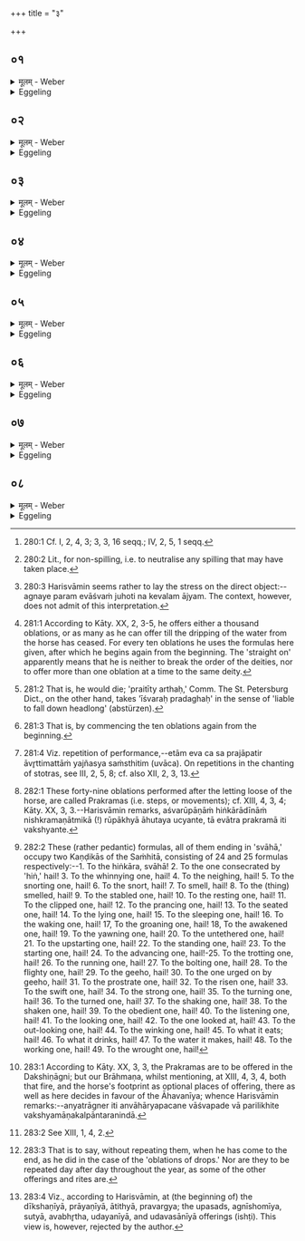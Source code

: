 +++
title = "३"

+++






##  ०१
<details><summary>मूलम् - Weber</summary>

य᳘था वै᳘ हविषो᳘ऽहुतस्य स्क᳘न्देत् ॥  
एव᳘मेत᳘त्पशो᳘ स्कन्दति यं᳘ निक्तम᳘नालब्धमुत्सृज᳘न्ति य᳘त्स्तोकी᳘या जुहो᳘ति सर्वहु᳘तमेॗवैनं जुहोत्य᳘स्कन्दाया᳘स्कन्नᳫं हि तद्य᳘द्धुत᳘स्य स्क᳘न्दति सह᳘स्रं जुहोति सह᳘स्रसंमितो वै᳘ स्वर्गो᳘ लोकः᳘ स्वर्ग᳘स्य लोक᳘स्याभि᳘जित्यै ॥
</details>

<details><summary>Eggeling</summary>

1. Even as some of the havis (offering-material) may be spilled before it is offered, so also (part) of the victim is here spilled in that they let loose the sprinkled (horse) before it is slain. When he offers the Stokīyās (oblations of drops), he offers that (horse) as a complete offering [^egg_697]--so as to make good any spilling [^egg_698]; for unspilled is any (part) of the offered (material) that is spilled. A thousand (oblations of drops) he offers for the obtainment of the heavenly world, for the heavenly world is equal in extent to a thousand.

[^egg_697]: 280:1 Cf. I, 2, 4, 3; 3, 3, 16 seqq.; IV, 2, 5, 1 seqq.

[^egg_698]: 280:2 Lit., for non-spilling, i.e. to neutralise any spilling that may have taken place.
</details>


##  ०२
<details><summary>मूलम् - Weber</summary>

त᳘दाहुः॥  
य᳘न्मिता᳘ जुहुयात्प᳘रिमितम᳘वरुन्धीतेत्य᳘मिता जुहोत्य᳘परिमितस्यैवा᳘वरुद्ध्याऽउवा᳘च ह प्रजा᳘पति स्तोकी᳘यासु वा᳘ऽअह᳘मश्वमेधᳫं स᳘ᳫं᳘स्थापयामि ते᳘न स᳘ᳫं᳘स्थितेनैवा᳘त ऊर्ध्वं᳘ चरामी᳘ति ॥
</details>

<details><summary>Eggeling</summary>

2. Concerning this they say, 'Were he to offer measured (a specified number of oblations), he would gain for himself something limited:' he offers unspecified (oblations) for the obtainment of the unlimited. And indeed Prajāpati spake, 'Verily, upon the oblations of drops I establish the Aśvamedha, and by it, when established, I pass upward from hence.'
</details>


##  ०३
<details><summary>मूलम् - Weber</summary>

अग्न᳘ये स्वाहे᳘ति ॥  
अग्न᳘यऽएॗवैनं जुहोति सो᳘माय स्वाहे᳘ति सो᳘मायैॗवैनं जुहोत्यपां मो᳘दाय स्वाहे᳘त्यद्भ्य᳘ एॗवैनं जुहोति सवित्रे स्वाहे᳘ति सवित्र᳘ऽएॗवैनं जुहोति वाय᳘वे स्वाहे᳘ति वाय᳘वऽएॗवैनं जुहोति वि᳘ष्णवे स्वाहे᳘ति वि᳘ष्णवऽएॗवैनं जुहोती᳘न्द्राय स्वाहेती᳘न्द्रायैॗवैनं जुहोति बृ᳘हस्प᳘तये स्वाहे᳘ति बृ᳘हस्प᳘तयऽएॗवैनं जुहोति मित्रा᳘य स्वाहे᳘ति मित्रा᳘यैॗवैनं जुहोति व᳘रुणाय स्वाहे᳘ति व᳘रुणायैॗवैनं जुहोत्येता᳘वन्तो वै स᳘र्वे देवास्ते᳘भ्य एॗवैनं जुहोति प᳘राचीर्जुहोति प᳘राङिव वै᳘ स्वर्गो᳘ लोकः᳘ स्वर्ग᳘स्य लोक᳘स्याभि᳘जित्यै ॥
</details>

<details><summary>Eggeling</summary>

3. [He offers, with Vāj. S. XXII, 6,] 'To Agni, hail!'--to Agni he thus offers it (the horse [^egg_699]);--'to Soma, hail!'--to Soma he thus offers it;--'to the joy of the waters, hail!'--to the waters he thus offers it;--'to Savitr̥, hail!'--to Savitr̥

[^egg_699]: 280:3 Harisvāmin seems rather to lay the stress on the direct object:--agnaye param evāśvaṁ juhoti na kevalam ājyam. The context, however, does not admit of this interpretation.

he thus offers it;--'to Vāyu, hail!'--to Vāyu (the wind) he thus offers it;--'to Vishṇu, hail!'--to Vishṇu he thus offers it to;--'Indra, hail!'--to Indra he thus offers it;--'to Br̥haspati, hail!'--to Br̥haspati he thus offers it;--'to Mitra, hail!'--to Mitra he thus offers it;--'to Varuṇa, hail!'--to Varuṇa he thus offers it:--so many, doubtless, are all the gods: it is to them he offers it. He offers them straight away [^egg_700] for the obtainment of the heavenly world, for straight away, as it were, is the heavenly world.

[^egg_700]: 281:1 According to Kāty. XX, 2, 3-5, he offers either a thousand oblations, or as many as he can offer till the dripping of the water from the horse has ceased. For every ten oblations he uses the formulas here given, after which he begins again from the beginning. The 'straight on' apparently means that he is neither to break the order of the deities, nor to offer more than one oblation at a time to the same deity.
</details>


##  ०४
<details><summary>मूलम् - Weber</summary>

ईश्वरो वा᳘ऽएषः᳟ ॥  
प᳘राङ् प्रद᳘घोर्यः प᳘राचीरा᳘हुतीर्जुहो᳘ति पु᳘नरा᳘वर्ततेऽस्मि᳘न्नेव᳘ लोके प्र᳘तितिष्ठत्येता᳘ᳫं᳘ ह वाव स᳘ यज्ञ᳘स्य स᳘ᳫं᳘स्थितिमुवाचा᳘स्कन्दाया᳘स्कन्न᳘ᳫं᳘ हि तद्य᳘द्धुत᳘स्य स्क᳘न्दति ॥
</details>

<details><summary>Eggeling</summary>

4. But, verily, he who offers the oblations straight away, would be liable to fall (pass) right away [^egg_701]: he turns back again [^egg_702], and establishes himself in this (terrestrial) world. And this [^egg_703] indeed he (Prajāpati) has declared to be the perfection of the sacrifice, so as to prevent falling away (spilling), for unspilled is what is spilled of the offered (material).

[^egg_701]: 281:2 That is, he would die; 'praitīty arthaḥ,' Comm. The St. Petersburg Dict., on the other hand, takes 'īśvaraḥ pradaghaḥ' in the sense of 'liable to fall down headlong' (abstürzen).

[^egg_702]: 281:3 That is, by commencing the ten oblations again from the beginning.

[^egg_703]: 281:4 Viz. repetition of performance,--etām eva ca sa prajāpatir āvr̥ttimattāṁ yajñasya saṁsthitim (uvāca). On repetitions in the chanting of stotras, see III, 2, 5, 8; cf. also XII, 2, 3, 13.
</details>


##  ०५
<details><summary>मूलम् - Weber</summary>

य᳘था वै᳘ हविषो᳘ऽहुतस्य स्क᳘न्देत् ॥  
एव᳘मेत᳘त्पशो᳘ स्कन्दति यं प्रो᳘क्षितम᳘नालब्धमुत्सृज᳘न्ति य᳘द्रूपा᳘णि जुहो᳘ति सर्वहु᳘तमेॗवैनं जुहोत्य᳘स्कन्दाया᳘स्कन्न᳘ᳫं᳘ हि तद्य᳘द्धुत᳘स्य स्क᳘न्दति हिङ्कारा᳘य स्वा᳘हा हि᳘ङ्कृताय स्वाहे᳘त्येता᳘नि वाऽअ᳘श्वस्य रूपा᳘णि ता᳘न्येवा᳘वरुन्द्धे ॥
</details>

<details><summary>Eggeling</summary>

5. And even as some of the offering-material may be spilled before it is offered, so also (part) of the

victim is here spilled in that they let loose the sprinkled (horse) before it is slaughtered. When he offers (the oblations relating to) the Forms [^egg_704] (rūpa), he offers that (horse) as one that is wholly offered, so as to make good any spilling; for unspilled is what is spilled of the offered (material). With (Vāj. S. XXII, 7-8 [^egg_705]),'To the Hiṅ-call, hail! to the (horse) consecrated by Hiṅ, hail! . . .'

[^egg_704]: 282:1 These forty-nine oblations performed after the letting loose of the horse, are called Prakramas (i.e. steps, or movements); cf. XIII, 4, 3, 4; Kāty. XX, 3, 3.--Harisvāmin remarks, aśvarūpāṇāṁ hiṅkārādīnāṁ nishkramaṇātmikā (!) rūpākhyā āhutaya ucyante, tā evātra prakramā iti vakshyante.

[^egg_705]: 282:2 These (rather pedantic) formulas, all of them ending in 'svāhā,' occupy two Kaṇḍikās of the Saṁhitā, consisting of 24 and 25 formulas respectively:--1. To the hiṅkāra, svāhā! 2. To the one consecrated by 'hiṅ,' hail! 3. To the whinnying one, hail! 4. To the neighing, hail! 5. To the snorting one, hail! 6. To the snort, hail! 7. To smell, hail! 8. To the (thing) smelled, hail! 9. To the stabled one, hail! 10. To the resting one, hail! 11. To the clipped one, hail! 12. To the prancing one, hail! 13. To the seated one, hail! 14. To the lying one, hail! 15. To the sleeping one, hail! 16. To the waking one, hail! 17, To the groaning one, hail! 18, To the awakened one, hail! 19. To the yawning one, hail! 20. To the untethered one, hail! 21. To the upstarting one, hail! 22. To the standing one, hail! 23. To the starting one, hail! 24. To the advancing one, hail!-25. To the trotting one, hail! 26. To the running one, hail! 27. To the bolting one, hail! 28. To the flighty one, hail! 29. To the geeho, hail! 30. To the one urged on by geeho, hail! 31. To the prostrate one, hail! 32. To the risen one, hail! 33. To the swift one, hail! 34. To the strong one, hail! 35. To the turning one, hail! 36. To the turned one, hail! 37. To the shaking one, hail! 38. To the shaken one, hail! 39. To the obedient one, hail! 40. To the listening one, hail! 41. To the looking one, hail! 42. To the one looked at, hail! 43. To the out-looking one, hail! 44. To the winking one, hail! 45. To what it eats; hail! 46. To what it drinks, hail! 47. To the water it makes, hail! 48. To the working one, hail! 49. To the wrought one, hail!

 (he offers them); for these are the forms (qualities) of the horse: it is them he now obtains.
</details>


##  ०६
<details><summary>मूलम् - Weber</summary>

त᳘दाहुः॥  
अ᳘नाहुतिर्वै᳘ रूपा᳘णिॗ नैता᳘ होत᳘व्या इत्य᳘थो ख᳘ल्वाहुर᳘त्र वा᳘ऽअश्वमेधः सं᳘तिष्ठते य᳘द्रूपा᳘णि जुहो᳘ति होत᳘व्या एवे᳘ति बहिर्धा वा᳘ऽएत᳘माय᳘तनात्करोति भ्रा᳘तृव्यमस्मै जनयति यस्या᳘नायतनेऽन्य᳘त्राग्नेरा᳘हुतीर्जुहो᳘ति ॥
</details>

<details><summary>Eggeling</summary>

6. Concerning this they say, 'The Forms are no offering: they should not be offered.' But, indeed, they also say, 'Therein assuredly the horse-sacrifice becomes complete that he performs (the oblations relating to) the Forms: they should certainly be offered.' And, indeed, one puts that (Sacrificer) out of his resting-place, and raises a rival for him when one offers for him oblations elsewhere than in the fire [^egg_706], where there is no resting-place.

[^egg_706]: 283:1 According to Kāty. XX, 3, 3, the Prakramas are to be offered in the Dakshiṇāgni; but our Brāhmaṇa, whilst mentioning, at XIII, 4, 3, 4, both that fire, and the horse's footprint as optional places of offering, there as well as here decides in favour of the Āhavanīya; whence Harisvāmin remarks:--anyatrāgner iti anvāhāryapacane vāśvapade vā parilikhite vakshyamāṇakalpāntaranindā.
</details>


##  ०७
<details><summary>मूलम् - Weber</summary>

सावित्र्या᳘ एवे᳘ष्टेः ॥  
पुर᳘स्तादनुद्रु᳘त्य सकृ᳘देव᳘ रूपा᳘ण्याहवनी᳘ये जुहोत्याय᳘तनऽएवा᳘हुतीर्जुहो᳘तिॗ नास्मै भ्रा᳘तृव्यं जनयति यज्ञमुखे᳘-यज्ञमुखे जुहोति यज्ञ᳘स्य सं᳘तत्याऽअ᳘व्यवछेदाय ॥
</details>

<details><summary>Eggeling</summary>

7. Prior to the (first) oblation to Savitr̥ [^egg_707], he (the Adhvaryu) offers, once only, (the oblations relating to) the Forms [^egg_708] in the Āhavanīya, whilst going rapidly over (the formulas): he thus offers the oblations at his (the Sacrificer's) resting-place, and raises no rival for him. He offers at each opening of sacrifice [^egg_709], for the continuity and uninterrupted performance of the sacrifice.

[^egg_707]: 283:2 See XIII, 1, 4, 2.

[^egg_708]: 283:3 That is to say, without repeating them, when he has come to the end, as he did in the case of the 'oblations of drops.' Nor are they to be repeated day after day throughout the year, as some of the other offerings and rites are.

[^egg_709]: 283:4 Viz., according to Harisvāmin, at (the beginning of) the dīkshaṇīyā, prāyaṇīyā, ātithyā, pravargya; the upasads, agnīshomīya, sutyā, avabhr̥tha, udayanīyā, and udavasānīyā offerings (ishṭi). This view is, however, rejected by the author.
</details>


##  ०८
<details><summary>मूलम् - Weber</summary>

तदाहुः॥  
य᳘द्यज्ञमुखे-यज्ञमुखे जुहुयात्पशु᳘भिॗर्व्यृध्येत पा᳘पोयान्त्स्यात्सकृ᳘देव᳘ होत᳘व्या न᳘ पशु᳘भिॗर्व्यृध्यते न पा᳘पीयान्भवत्यष्टा᳘चत्वारिᳫंशतं जुहोत्यष्टा᳘चत्वारिᳫंशदक्षरा ज᳘गती जा᳘गताः पश᳘वो ज᳘गत्यैॗवास्मै पशून᳘वरुन्द्धऽए᳘कम᳘तिरिक्तं जुहोति त᳘स्मादे᳘कः प्रजास्व᳘र्धुकः ॥ ३ ॥
</details>
<details><summary>Eggeling</summary>

8. Concerning this they say, 'Were he to offer

at each opening of sacrifice, he would be deprived of his cattle, and would become poorer.' They should be performed once only: thus he is not deprived of his cattle, and does not become poorer. Forty-eight (oblations) he offers;--the Jagatī consists of forty-eight syllables, and cattle are of Jāgata (movable) nature: by means of the Jagatī he (the Adhvaryu) thus wins cattle for him (the Sacrificer). One additional (oblation) he offers, whence one man is apt to thrive amongst (many) creatures (or subjects).
</details>

